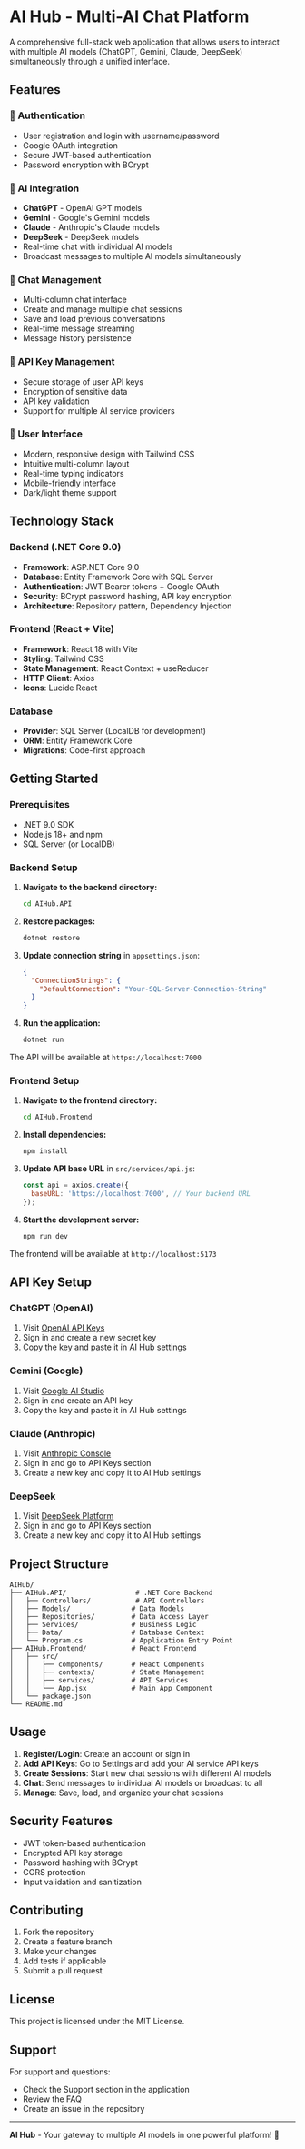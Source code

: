 # AI Hub - Multi-AI Chat Platform

A comprehensive full-stack web application that allows users to interact with multiple AI models (ChatGPT, Gemini, Claude, DeepSeek) simultaneously through a unified interface.

## Features

### 🔐 Authentication
- User registration and login with username/password
- Google OAuth integration
- Secure JWT-based authentication
- Password encryption with BCrypt

### 🤖 AI Integration
- **ChatGPT** - OpenAI GPT models
- **Gemini** - Google's Gemini models  
- **Claude** - Anthropic's Claude models
- **DeepSeek** - DeepSeek models
- Real-time chat with individual AI models
- Broadcast messages to multiple AI models simultaneously

### 💬 Chat Management
- Multi-column chat interface
- Create and manage multiple chat sessions
- Save and load previous conversations
- Real-time message streaming
- Message history persistence

### 🔑 API Key Management
- Secure storage of user API keys
- Encryption of sensitive data
- API key validation
- Support for multiple AI service providers

### 🎨 User Interface
- Modern, responsive design with Tailwind CSS
- Intuitive multi-column layout
- Real-time typing indicators
- Mobile-friendly interface
- Dark/light theme support

## Technology Stack

### Backend (.NET Core 9.0)
- **Framework**: ASP.NET Core 9.0
- **Database**: Entity Framework Core with SQL Server
- **Authentication**: JWT Bearer tokens + Google OAuth
- **Security**: BCrypt password hashing, API key encryption
- **Architecture**: Repository pattern, Dependency Injection

### Frontend (React + Vite)
- **Framework**: React 18 with Vite
- **Styling**: Tailwind CSS
- **State Management**: React Context + useReducer
- **HTTP Client**: Axios
- **Icons**: Lucide React

### Database
- **Provider**: SQL Server (LocalDB for development)
- **ORM**: Entity Framework Core
- **Migrations**: Code-first approach

## Getting Started

### Prerequisites
- .NET 9.0 SDK
- Node.js 18+ and npm
- SQL Server (or LocalDB)

### Backend Setup

1. **Navigate to the backend directory:**
   ```bash
   cd AIHub.API
   ```

2. **Restore packages:**
   ```bash
   dotnet restore
   ```

3. **Update connection string** in `appsettings.json`:
   ```json
   {
     "ConnectionStrings": {
       "DefaultConnection": "Your-SQL-Server-Connection-String"
     }
   }
   ```

4. **Run the application:**
   ```bash
   dotnet run
   ```

The API will be available at `https://localhost:7000`

### Frontend Setup

1. **Navigate to the frontend directory:**
   ```bash
   cd AIHub.Frontend
   ```

2. **Install dependencies:**
   ```bash
   npm install
   ```

3. **Update API base URL** in `src/services/api.js`:
   ```javascript
   const api = axios.create({
     baseURL: 'https://localhost:7000', // Your backend URL
   });
   ```

4. **Start the development server:**
   ```bash
   npm run dev
   ```

The frontend will be available at `http://localhost:5173`

## API Key Setup

### ChatGPT (OpenAI)
1. Visit [OpenAI API Keys](https://platform.openai.com/api-keys)
2. Sign in and create a new secret key
3. Copy the key and paste it in AI Hub settings

### Gemini (Google)
1. Visit [Google AI Studio](https://makersuite.google.com/app/apikey)
2. Sign in and create an API key
3. Copy the key and paste it in AI Hub settings

### Claude (Anthropic)
1. Visit [Anthropic Console](https://console.anthropic.com/)
2. Sign in and go to API Keys section
3. Create a new key and copy it to AI Hub settings

### DeepSeek
1. Visit [DeepSeek Platform](https://platform.deepseek.com/)
2. Sign in and go to API Keys section
3. Create a new key and copy it to AI Hub settings

## Project Structure

```
AIHub/
├── AIHub.API/                 # .NET Core Backend
│   ├── Controllers/           # API Controllers
│   ├── Models/               # Data Models
│   ├── Repositories/         # Data Access Layer
│   ├── Services/             # Business Logic
│   ├── Data/                 # Database Context
│   └── Program.cs            # Application Entry Point
├── AIHub.Frontend/           # React Frontend
│   ├── src/
│   │   ├── components/       # React Components
│   │   ├── contexts/         # State Management
│   │   ├── services/         # API Services
│   │   └── App.jsx           # Main App Component
│   └── package.json
└── README.md
```

## Usage

1. **Register/Login**: Create an account or sign in
2. **Add API Keys**: Go to Settings and add your AI service API keys
3. **Create Sessions**: Start new chat sessions with different AI models
4. **Chat**: Send messages to individual AI models or broadcast to all
5. **Manage**: Save, load, and organize your chat sessions

## Security Features

- JWT token-based authentication
- Encrypted API key storage
- Password hashing with BCrypt
- CORS protection
- Input validation and sanitization

## Contributing

1. Fork the repository
2. Create a feature branch
3. Make your changes
4. Add tests if applicable
5. Submit a pull request

## License

This project is licensed under the MIT License.

## Support

For support and questions:
- Check the Support section in the application
- Review the FAQ
- Create an issue in the repository

---

**AI Hub** - Your gateway to multiple AI models in one powerful platform! 🚀
